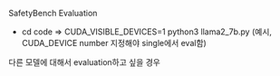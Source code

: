 SafetyBench Evaluation

- cd code => CUDA_VISIBLE_DEVICES=1 python3 llama2_7b.py (예시, CUDA_DEVICE number 지정해야 single에서 eval함)

다른 모델에 대해서 evaluation하고 싶을 경우